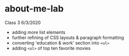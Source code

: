 # about-me-lab

Class 3 6/3/2020
- adding more list elements
- further refining of CSS layouts & paragraph formatting
- converting 'education & work' section into `<ul>` 
- adding `<ol>` of top ten favorite movies


